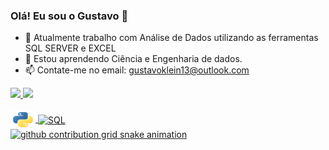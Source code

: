 ### Olá! Eu sou o Gustavo 👋


- 🔭 Atualmente trabalho com Análise de Dados utilizando as ferramentas SQL SERVER e EXCEL
- 🌱 Estou aprendendo Ciência e Engenharia de dados.
- 📫 Contate-me no email: gustavoklein13@outlook.com

 <div>
  <a href="https://github.com/gugaklein13">
  <img height="180em" src="https://github-readme-stats.vercel.app/api?username=gugaklein13&show_icons=true&theme=dark&include_all_commits=true&count_private=true"/>
  <img height="180em" src="https://github-readme-stats.vercel.app/api/top-langs/?username=gugaklein13&layout=compact&langs_count=16&theme=dark"/>
</div>
<div style="display: inline_block"><br>
  <img align="center" alt="Python" height="30" width="40" src="https://raw.githubusercontent.com/devicons/devicon/master/icons/python/python-original.svg">
  <img align="center" alt="SQL" height="30" width="40" src="https://cdn.jsdelivr.net/gh/devicons/devicon@latest/icons/sqldeveloper/sqldeveloper-original.svg">
</div>
   
<picture>
  <source media="(prefers-color-scheme: dark)" srcset="https://raw.githubusercontent.com/gugaklein13/gugaklein13/output/github-contribution-grid-snake-dark.svg">
  <source media="(prefers-color-scheme: light)" srcset="https://raw.githubusercontent.com/gugaklein13/gugaklein13/output/github-contribution-grid-snake.svg">
  <img alt="github contribution grid snake animation" src="https://raw.githubusercontent.com/gugaklein13/gugaklein13/output/github-contribution-grid-snake.svg">
</picture>
